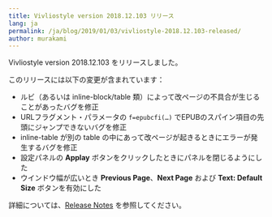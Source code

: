```yaml
---
title: Vivliostyle version 2018.12.103 リリース
lang: ja
permalink: /ja/blog/2019/01/03/vivliostyle-2018.12.103-released/
author: murakami
---
```


Vivliostyle version 2018.12.103 をリリースしました。

このリリースには以下の変更が含まれています：

- ルビ（あるいは inline-block/table 類）によって改ページの不具合が生じることがあったバグを修正
- URLフラグメント・パラメータの `f=epubcfi(…)` でEPUBのスパイン項目の先頭にジャンプできないバグを修正
- inline-table が別の table の中にあって改ページが起きるときにエラーが発生するバグを修正
- 設定パネルの **Applay** ボタンをクリックしたときにパネルを閉じるようにした
- ウインドウ幅が広いとき **Previous Page**、**Next Page** および **Text: Default Size** ボタンを有効にした

詳細については、[Release Notes](https://github.com/vivliostyle/vivliostyle/releases) を参照してください。
